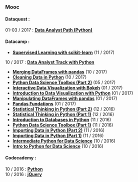 ###  Mooc  


#### Dataquest :

01-03 / 2017 : **[Data Analyst Path (Python)](https://www.dataquest.io/home)**   

#### Datacamp :

 - **[Supervised Learning with scikit-learn](https://www.datacamp.com/courses/supervised-learning-with-scikit-learn)** (11 / 2017)   

10 / 2017 : **[Data Analyst Track with Python](https://www.datacamp.com/tracks/data-analyst-with-python)** 

 - **[Merging DataFrames with pandas](https://www.datacamp.com/courses/merging-dataframes-with-pandas)** (10 / 2017)   
 - **[Cleaning Data in Python](https://www.datacamp.com/courses/cleaning-data-in-python)** (10 / 2017)   
 - **[Python Data Science Toolbox (Part 2)](https://www.datacamp.com/courses/python-data-science-toolbox-part-2)** (05 / 2017)
 - **[Interactive Data Visualization with Bokeh](https://www.datacamp.com/courses/interactive-data-visualization-with-bokeh)** (01 / 2017)  
 - **[Introduction to Data Visualization with Python](https://www.datacamp.com/courses/introduction-to-data-visualization-with-python)** (01 / 2017)
 - **[Manipulating DataFrames with pandas](https://www.datacamp.com/courses/manipulating-dataframes-with-pandas)** (01 / 2017)  
 - **[Pandas Fundations](https://www.datacamp.com/courses/pandas-foundations)** (01 / 2017)
 - **[Statistical Thinking in Python (Part 2)](https://www.datacamp.com/courses/statistical-thinking-in-python-part-2)** (12 / 2016)
 - **[Statistical Thinking in Python (Part 1)](https://www.datacamp.com/courses/statistical-thinking-in-python-part-1)** (12 / 2016)
 - **[Introduction to Databases in Python](https://www.datacamp.com/courses/introduction-to-relational-databases-in-python)** (11 / 2016)
 - **[Python Data Science Toolbox (Part 1)](https://www.datacamp.com/courses/python-data-science-toolbox-part-1)** (11 / 2016)
 - **[Importing Data in Python (Part 2)](https://www.datacamp.com/courses/importing-data-in-python-part-2)** (11 / 2016)
 - **[Importing Data in Python (Part 1)](https://www.datacamp.com/courses/importing-data-in-python-part-1)** (11 / 2016)
 - **[Intermediate Python for Data Science](https://www.datacamp.com/courses/intermediate-python-for-data-science)** (10 / 2016)
 - **[Intro to Python for Data Science](https://www.datacamp.com/courses/intro-to-python-for-data-science)** (10 / 2016)

#### Codecademy :

10 / 2016 : **[Python](https://www.codecademy.com/learn/python)**   
10 / 2016 : **[jQuery](https://www.codecademy.com/learn/jquery)**    
